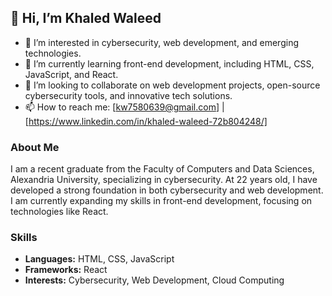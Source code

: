 ## 👋 Hi, I’m Khaled Waleed

- 👀 I’m interested in cybersecurity, web development, and emerging technologies.
- 🌱 I’m currently learning front-end development, including HTML, CSS, JavaScript, and React.
- 💞️ I’m looking to collaborate on web development projects, open-source cybersecurity tools, and innovative tech solutions.
- 📫 How to reach me: [kw7580639@gmail.com] | [https://www.linkedin.com/in/khaled-waleed-72b804248/]  

### About Me

I am a recent graduate from the Faculty of Computers and Data Sciences, Alexandria University, specializing in cybersecurity. At 22 years old, I have developed a strong foundation in both cybersecurity and web development. I am currently expanding my skills in front-end development, focusing on technologies like React.

### Skills

- **Languages:** HTML, CSS, JavaScript
- **Frameworks:** React
- **Interests:** Cybersecurity, Web Development, Cloud Computing

